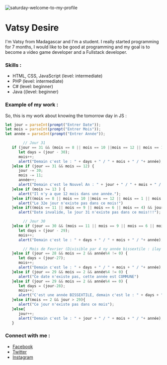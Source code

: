 ![saturday-welcome-to-my-profile](https://github.com/desirehanri/saturday-welcome-to-my-profile.gif)
# Vatsy Desire 
I'm Vatsy from Madagascar and I'm a student. I really started programming for 7 months, I would like to be good at programming and my goal is to become a video game developer and a Fullstack developer.

### Skills :
* HTML, CSS, JavaScript (level: intermediate) 
* PHP (level: intermediate) 
* C# (level: beginner)
* Java ((level: beginner)

### Example of my work :
So, this is my work about knowing the tomorrow day in JS : 
```javascript
let jour = parseInt(prompt("Entrer Date"));
let mois = parseInt(prompt("Entrer Mois"));
let année = parseInt(prompt("Entrer Année"));

        // Jour 31
   if (jour == 31 && (mois == 8 || mois == 10 ||mois == 12 || mois == 1 || mois == 3 || mois == 5 || mois == 7)){
      let days = (jour - 30);
      mois++;
      alert("Demain c'est le : " + days + " / " + mois + " / "+ année);
   }else if (jour == 31 && mois == 12) {
      jour -= 30;
      mois -= 11;
      année++;
      alert("Demain c'est le Nouvel An : " + jour + " / " + mois + " / "+ année);
   }else if (mois >= 13 ) {
      alert("Il n'y a que 12 mois dans une année.");
   }else if((mois == 8 || mois == 10 ||mois == 12 || mois == 1 || mois == 3 || mois == 5 || mois == 7) && (jour > 31)){
      alert("Le 32e jour n'existe pas dans ce mois!")
   }else if((mois == 11 || mois == 9 || mois == 6 || mois == 4) && jour > 30){ 
      alert("Date invalide, le jour 31 n'existe pas dans ce mois!!!");

        // Jour 30
   }else if (jour == 30 && (mois == 11 || mois == 9 || mois == 6 || mois == 4)) {
      let days = (jour - 29);
      mois++;
      alert("Demain c'est le : " + days + " / " + mois + " / "+ année);

        // Mois de Fevrier (Divisible par 4 ny année bissextile : ilay manana 366 J (29 J ny mois de fevrier))
   }else if (jour == 28 && mois == 2 && année%4 != 0) {
      let days = (jour-27);
      mois++;
      alert("Demain c'est le : " + days + " / " + mois + " / "+ année);
   }else if (jour == 29 && mois == 2 && année%4 != 0) {
      alert("Ce date n'existe pas, cette année est COMMUNE")
   }else if (jour == 29 && mois == 2 && année%4 == 0) {
      let days = (jour-28);
      mois++;
      alert("C'est une année BISSEXTILE, demain c'est le : " + days + " / " + mois + " / "+ année);
   }else if(mois == 2 && jour > 29){
      alert("Ce jour n'existe pas dans ce mois");
   }else{
      jour++;
      alert("Demain c'est le : " + jour + " / " + mois + " / "+ année);
   }
```
### Connect with me : 
* [Facebook](https://facebook.com/bruce.bean.7982 "Vatsy Desire")
* [Twitter](https://twitter.com/desire_vatsy "Vatsy Desire")
* [Instagram](https://instagram.com/v_desire0 "Vatsy Desire")
